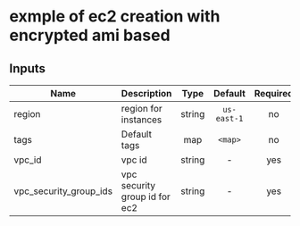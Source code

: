 # exmple of ec2 creation with encrypted ami based

## Inputs

| Name | Description | Type | Default | Required |
|------|-------------|:----:|:-----:|:-----:|
| region | region for instances | string | `us-east-1` | no |
| tags | Default tags | map | `<map>` | no |
| vpc_id | vpc id | string | - | yes |
| vpc_security_group_ids | vpc security group id for ec2 | string | - | yes |

